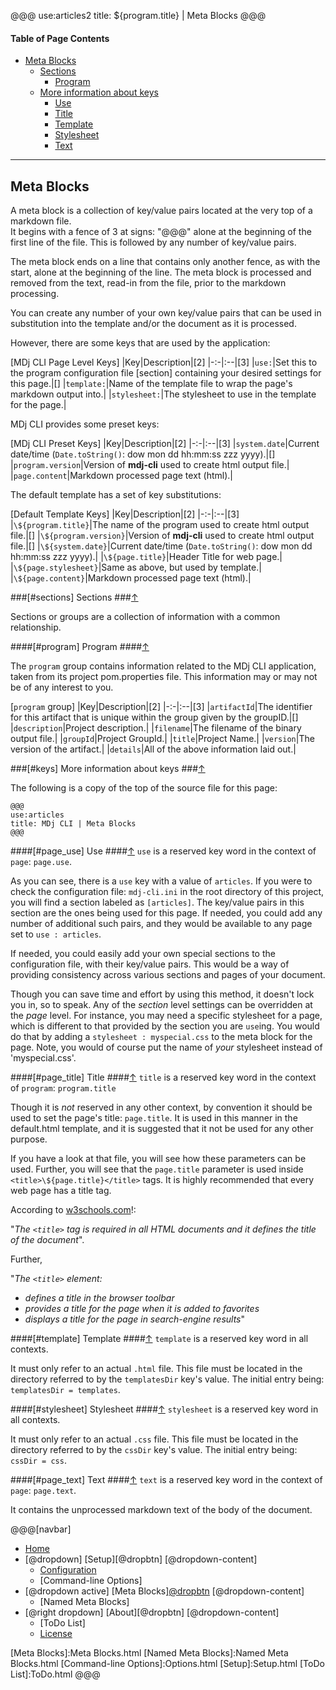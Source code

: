 @@@
use:articles2
title: ${program.title} | Meta Blocks
@@@


#### Table of Page Contents

- [Meta Blocks](#top)
    - [Sections](#sections)
        - [Program](#program)
    - [More information about keys](#keys)
        - [Use](#page_use)
        - [Title](#page_title)
        - [Template](#template)
        - [Stylesheet](#stylesheet)
        - [Text](#page_text)

---

## Meta Blocks

A meta block is a collection of key/value pairs located at the very top of a markdown file.  
It begins with a fence of 3 at signs: "@@@" alone at the beginning of the first line
of the file.  This is followed by any number of key/value pairs.

The meta block ends on a line that contains only another fence, as with the start,
alone at the beginning of the line.  The meta block is processed and removed from the text,
read-in from the file, prior to the markdown processing.

You can create any number of your own key/value pairs that can be used in 
substitution into the template and/or the document as it is processed.

However, there are some keys that are used by the application:

[MDj CLI Page Level Keys]
|Key|Description|[2]
|-:-|:--|[3]
|`use:`|Set this to the program configuration file [section] containing your desired settings for this page.|[]
|`template:`|Name of the template file to wrap the page's markdown output into.|
|`stylesheet:`|The stylesheet to use in the template for the page.|

MDj CLI provides some preset keys:

[MDj CLI Preset Keys]
|Key|Description|[2]
|-:-|:--|[3]
|`system.date`|Current date/time (`Date.toString()`: dow mon dd hh:mm:ss zzz yyyy).|[]
|`program.version`|Version of **mdj-cli** used to create html output file.|
|`page.content`|Markdown processed page text (html).|

The default template has a set of key substitutions:

[Default Template Keys]
|Key|Description|[2]
|-:-|:--|[3]
|`\${program.title}`|The name of the program used to create html output file.|[]
|`\${program.version}`|Version of **mdj-cli** used to create html output file.|[]
|`\${system.date}`|Current date/time (`Date.toString()`: dow mon dd hh:mm:ss zzz yyyy).|
|`\${page.title}`|Header Title for web page.|
|`\${page.stylesheet}`|Same as above, but used by template.|
|`\${page.content}`|Markdown processed page text (html).|


###[#sections] Sections ###[&uarr;](#top)

Sections or groups are a collection of information with a common relationship.

####[#program] Program ####[&uarr;](#top)

The `program` group contains information related to the MDj CLI application,  
taken from its project pom.properties file. This information may or may not be of any interest to you.

[`program` group]
|Key|Description|[2]
|-:-|:--|[3]
|`artifactId`|The identifier for this artifact that is unique within the group given by the groupID.|[]
|`description`|Project description.|
|`filename`|The filename of the binary output file.|
|`groupId`|Project GroupId.|
|`title`|Project Name.|
|`version`|The version of the artifact.|
|`details`|All of the above information laid out.|

###[#keys] More information about keys ###[&uarr;](#top)

The following is a copy of the top of the source file for this page:

~~~
@@@
use:articles
title: MDj CLI | Meta Blocks
@@@
~~~

####[#page_use] Use ####[&uarr;](#top)
`use` is a reserved key word in the context of `page`: `page.use`.

As you can see, there is a `use` key with a value of `articles`.  If you were to check the configuration file:
`mdj-cli.ini` in the root directory of this project, you will find a section labeled as `[articles]`.
The key/value pairs in this section are the ones being used for this page.  If needed, you could add any
number of additional such pairs, and they would be available to any page set to `use : articles`.

If needed, you could easily add your own special sections to the configuration file, with their key/value pairs.
This would be a way of providing consistency across various sections and pages of your document.

Though you can save time and effort by using this method, it doesn't lock you in, so to speak.  Any of the 
_section_ level settings can be overridden at the _page_ level.  For instance, you may need a specific 
stylesheet for a page, which is different to that provided by the section you are `use`ing.  You would do that
by adding a `stylesheet : myspecial.css` to the meta block for the page.  Note, you would of course put the
name of _your_ stylesheet instead of 'myspecial.css'.

####[#page_title] Title ####[&uarr;](#top)
`title` is a reserved key word in the context of `program`: `program.title`

Though it is _not_ reserved in any other context, by convention it should be used to set the page's title: 
`page.title`. It is used in this manner in the default.html template, and it is suggested that it not be used
for any other purpose.

If you have a look at that file, you will see how these parameters can be used.  Further, you will see that the
`page.title` parameter is used inside `<title>\${page.title}</title>` tags.  It is highly recommended that every 
web page has a title tag.

According to [w3schools.com][w3s]!:

"_The `<title>` tag is required in all HTML documents and it defines the title of the document_".

Further, 

"_The `<title>` element:_

- _defines a title in the browser toolbar_
- _provides a title for the page when it is added to favorites_
- _displays a title for the page in search-engine results_"

####[#template] Template ####[&uarr;](#top)
`template` is a reserved key word in all contexts.

It must only refer to an actual `.html` file.  This file must be located in the
directory referred to by the `templatesDir` key's value.  The initial entry being:
`templatesDir = templates`.

####[#stylesheet] Stylesheet ####[&uarr;](#top)
`stylesheet` is a reserved key word in all contexts.

It must only refer to an actual `.css` file.  This file must be located in the
directory referred to by the `cssDir` key's value.  The initial entry being:
`cssDir = css`.

####[#page_text] Text ####[&uarr;](#top)
`text` is a reserved key word in the context of `page`: `page.text`.

It contains the unprocessed markdown text of the body of the document.



[w3s]:https://www.w3schools.com/tags/tag_title.asp

@@@[navbar]
- [Home]
- [@dropdown] [Setup][@dropbtn]
[@dropdown-content]
    - [Configuration]
    - [Command-line Options]
- [@dropdown active] [Meta Blocks][@dropbtn](#)
[@dropdown-content]
    - [Named Meta Blocks]
- [@right dropdown] [About][@dropbtn]
[@dropdown-content]
    - [ToDo List]
    - [License]

[About]:About.html
[Configuration]:Configuration.html
[Home]:index.html
[License]:LICENSE.html
[Meta Blocks]:Meta Blocks.html
[Named Meta Blocks]:Named Meta Blocks.html
[Command-line Options]:Options.html
[Setup]:Setup.html
[ToDo List]:ToDo.html
@@@
